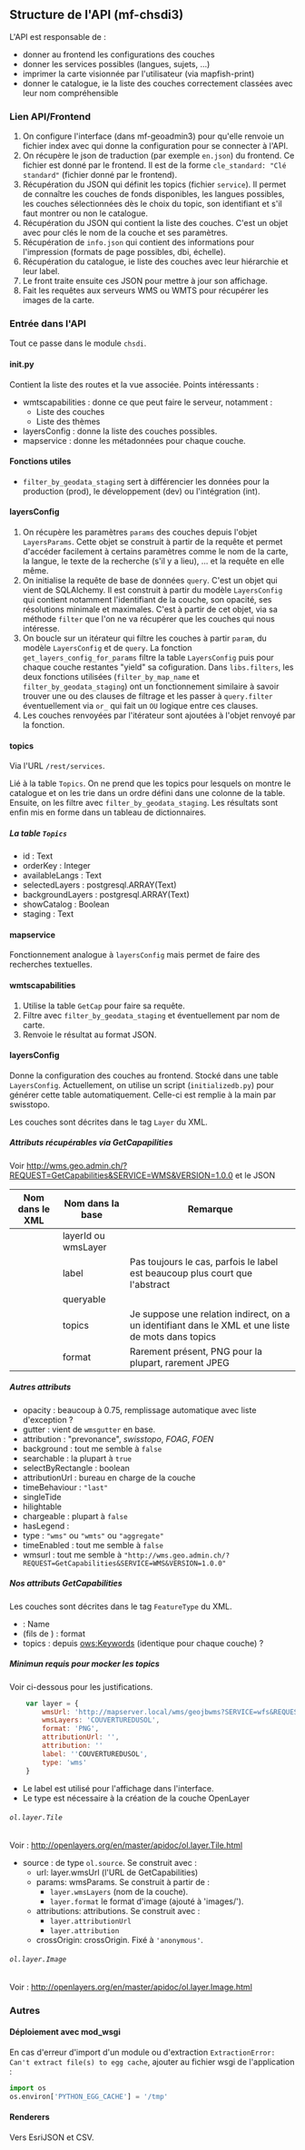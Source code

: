 ## Structure de l'API (mf-chsdi3)

L'API est responsable de :
- donner au frontend les configurations des couches
- donner les services possibles (langues, sujets, …)
- imprimer la carte visionnée par l'utilisateur (via mapfish-print)
- donner le catalogue, ie la liste des couches correctement classées avec leur
  nom compréhensible


### Lien API/Frontend

1. On configure l'interface (dans mf-geoadmin3) pour qu'elle renvoie un fichier
   index avec qui donne la configuration pour se connecter à l'API.
2. On récupère le json de traduction (par exemple `en.json`) du frontend. Ce
   fichier est donné par le frontend. Il est de la forme `cle_standard: "Clé
   standard"` (fichier donné par le frontend).
3. Récupération du JSON qui définit les topics (fichier `service`). Il permet de
   connaître les couches de fonds disponibles, les langues possibles, les
   couches sélectionnées dès le choix du topic, son identifiant et s'il faut
   montrer ou non le catalogue.
4. Récupération du JSON qui contient la liste des couches. C'est un objet avec
   pour clés le nom de la couche et ses paramètres.
5. Récupération de `info.json` qui contient des informations pour l'impression
   (formats de page possibles, dbi, échelle).
6. Récupération du catalogue, ie liste des couches avec leur hiérarchie et leur
   label.
7. Le front traite ensuite ces JSON pour mettre à jour son affichage.
8. Fait les requêtes aux serveurs WMS ou WMTS pour récupérer les images de la
   carte.


### Entrée dans l'API

Tout ce passe dans le module `chsdi`.

#### __init__.py

Contient la liste des routes et la vue associée. Points intéressants :
- wmtscapabilities : donne ce que peut faire le serveur, notamment :
    - Liste des couches
    - Liste des thèmes
- layersConfig : donne la liste des couches possibles.
- mapservice : donne les métadonnées pour chaque couche.

#### Fonctions utiles

- `filter_by_geodata_staging` sert à différencier les données pour la production
  (prod), le développement (dev) ou l'intégration (int).

#### layersConfig

1. On récupère les paramètres `params` des couches depuis l'objet
   `LayersParams`. Cette objet se construit à partir de la requête et permet
   d'accéder facilement à certains paramètres comme le nom de la carte, la
   langue, le texte de la recherche (s'il y a lieu), … et la requête en elle
   même.
2. On initialise la requête de base de données `query`. C'est un objet qui vient
   de SQLAlchemy. Il est construit à partir du modèle `LayersConfig` qui
   contient notamment l'identifiant de la couche, son opacité, ses résolutions
   minimale et maximales. C'est à partir de cet objet, via sa méthode `filter`
   que l'on ne va récupérer que les couches qui nous intéresse.
3. On boucle sur un itérateur qui filtre les couches à partir `param`, du modèle
   `LayersConfig` et de `query`. La fonction `get_layers_config_for_params`
   filtre la table `LayersConfig` puis pour chaque couche restantes "yield" sa
   cofiguration. Dans `libs.filters`, les deux fonctions utilisées
   (`filter_by_map_name` et `filter_by_geodata_staging`) ont un fonctionnement
   similaire à savoir trouver une ou des clauses de filtrage et les passer à
   `query.filter` éventuellement via `or_` qui fait un `OU` logique entre ces
   clauses.
4. Les couches renvoyées par l'itérateur sont ajoutées à l'objet renvoyé par la
   fonction.


#### topics

Via l'URL `/rest/services`.

Lié à la table `Topics`. On ne prend que les topics pour lesquels on montre le
catalogue et on les trie dans un ordre défini dans une colonne de la
table. Ensuite, on les filtre avec `filter_by_geodata_staging`. Les résultats
sont enfin mis en forme dans un tableau de dictionnaires.

##### La table `Topics`

- id : Text
- orderKey : Integer
- availableLangs : Text
- selectedLayers : postgresql.ARRAY(Text)
- backgroundLayers : postgresql.ARRAY(Text)
- showCatalog : Boolean
- staging : Text

#### mapservice

Fonctionnement analogue à `layersConfig` mais permet de faire des recherches
textuelles.

#### wmtscapabilities

1. Utilise la table `GetCap` pour faire sa requête.
2. Filtre avec `filter_by_geodata_staging` et éventuellement par nom de carte.
3. Renvoie le résultat au format JSON.


#### layersConfig

Donne la configuration des couches au frontend. Stocké dans une table
`LayersConfig`. Actuellement, on utilise un script (`initializedb.py`) pour
générer cette table automatiquement. Celle-ci est remplie à la main par
swisstopo.

Les couches sont décrites dans le tag `Layer` du XML.

##### Attributs récupérables via GetCapapilities

Voir http://wms.geo.admin.ch/?REQUEST=GetCapabilities&SERVICE=WMS&VERSION=1.0.0
et le JSON

| Nom dans le XML | Nom dans la base | Remarque |
|-----------------|------------------|----------|
| <Name>          | layerId ou wmsLayer | |
| <abstract> | label | Pas toujours le cas, parfois le label est beaucoup plus court que l'abstract |
| <Layer queryable="1"> | queryable | |
| <Keywords> | topics | Je suppose une relation indirect, on a un identifiant dans le XML et une liste de mots dans topics |
| <Format> | format | Rarement présent, PNG pour la plupart, rarement JPEG |

##### Autres attributs

- opacity : beaucoup à 0.75, remplissage automatique avec liste d'exception ?
- gutter : vient de `wmsgutter` en base.
- attribution : "prevonance", *swisstopo*, *FOAG*, *FOEN*
- background : tout me semble à `false`
- searchable : la plupart à `true`
- selectByRectangle : boolean
- attributionUrl : bureau en charge de la couche
- timeBehaviour : `"last"`
- singleTide
- hilightable
- chargeable : plupart à `false`
- hasLegend :
- type : `"wms"` ou `"wmts"` ou `"aggregate"`
- timeEnabled : tout me semble à `false`
- wmsurl : tout me semble à
  `"http://wms.geo.admin.ch/?REQUEST=GetCapabilities&SERVICE=WMS&VERSION=1.0.0"`

##### Nos attributs GetCapabilities

Les couches sont décrites dans le tag `FeatureType` du XML.

- <Name> : Name
- <Format> (fils de <OutputFormat>) : format
- topics : depuis <ows:Keywords> (identique pour chaque couche) ?

##### Minimun requis pour mocker les topics

Voir ci-dessous pour les justifications.

```javascript
	var layer = {
		wmsUrl: 'http://mapserver.local/wms/geojbwms?SERVICE=wfs&REQUEST=GetCapabilities',
		wmsLayers: 'COUVERTUREDUSOL',
		format: 'PNG',
		attributionUrl: '',
		attribution: ''
		label: ''COUVERTUREDUSOL',
		type: 'wms'
	}
```

- Le label est utilisé pour l'affichage dans l'interface.
- Le type est nécessaire à la création de la couche OpenLayer

###### `ol.layer.Tile`

Voir : http://openlayers.org/en/master/apidoc/ol.layer.Tile.html

- source : de type `ol.source`. Se construit avec :
    - url: layer.wmsUrl (l'URL de GetCapabilities)
    - params: wmsParams. Se construit à partir de :
        - `layer.wmsLayers` (nom de la couche).
        - `layer.format` le format d'image (ajouté à 'images/').
	- attributions: attributions. Se construit avec :
        - `layer.attributionUrl`
        - `layer.attribution`
    - crossOrigin: crossOrigin. Fixé à `'anonymous'`.

###### `ol.layer.Image`

Voir : http://openlayers.org/en/master/apidoc/ol.layer.Image.html


### Autres

#### Déploiement avec mod_wsgi

En cas d'erreur d'import d'un module ou d'extraction `ExtractionError: Can't extract file(s) to egg cache`, ajouter au fichier wsgi de l'application :

```python
import os
os.environ['PYTHON_EGG_CACHE'] = '/tmp'
```

#### Renderers
Vers EsriJSON et CSV.
